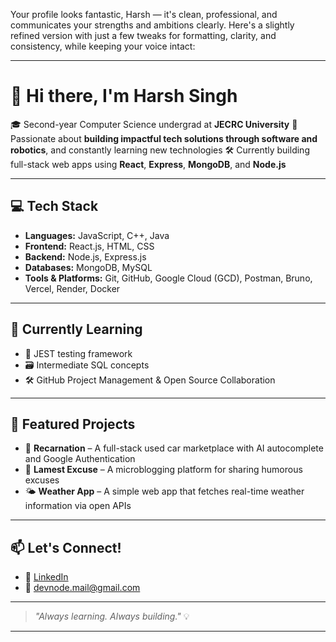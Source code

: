 Your profile looks fantastic, Harsh — it's clean, professional, and communicates your strengths and ambitions clearly. Here's a slightly refined version with just a few tweaks for formatting, clarity, and consistency, while keeping your voice intact:

---

# 👋 Hi there, I'm Harsh Singh

🎓 Second-year Computer Science undergrad at **JECRC University**
🚀 Passionate about **building impactful tech solutions through software and robotics**, and constantly learning new technologies
🛠️ Currently building full-stack web apps using **React**, **Express**, **MongoDB**, and **Node.js**

---

## 💻 Tech Stack

* **Languages:** JavaScript, C++, Java
* **Frontend:** React.js, HTML, CSS
* **Backend:** Node.js, Express.js
* **Databases:** MongoDB, MySQL
* **Tools & Platforms:** Git, GitHub, Google Cloud (GCD), Postman, Bruno, Vercel, Render, Docker

---

## 🌱 Currently Learning

* 🧪 JEST testing framework
* 🗃️ Intermediate SQL concepts
* 🛠️ GitHub Project Management & Open Source Collaboration

---

## 📌 Featured Projects

* 🔧 **Recarnation** – A full-stack used car marketplace with AI autocomplete and Google Authentication
* 📝 **Lamest Excuse** – A microblogging platform for sharing humorous excuses
* 🌤️ **Weather App** – A simple web app that fetches real-time weather information via open APIs

---

## 📫 Let's Connect!

* 💼 [LinkedIn](https://www.linkedin.com/in/harsh-singh-1b3870253/)
* 📧 [devnode.mail@gmail.com](mailto:devnode.mail@gmail.com)

---

> *"Always learning. Always building."* 💡

---
